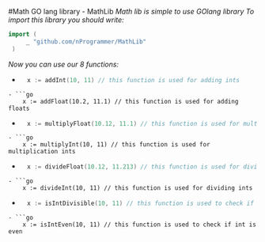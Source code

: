 #Math GO lang library - MathLib
*Math lib is simple to use GOlang library*
*To import this library you should write:*
   ```go
 import (
    	_ "github.com/nProgrammer/MathLib"
    )
```

*Now you can use our 8 functions:*
- ```go
	x := addInt(10, 11) // this function is used for adding ints
```
- ```go
	x := addFloat(10.2, 11.1) // this function is used for adding floats
```
- ```go
	x := multiplyFloat(10.12, 11.1) // this function is used for multiplication floats
```
- ```go
	x := multiplyInt(10, 11) // this function is used for multiplication ints
```
- ```go
	x := divideFloat(10.12, 11.213) // this function is used for dividing floats
```
- ```go
	x := divideInt(10, 11) // this function is used for dividing ints
```
- ```go
	x := isIntDivisible(10, 11) // this function is used to check if int is divisible by another int
```
- ```go
	x := isIntEven(10, 11) // this function is used to check if int is even
```
